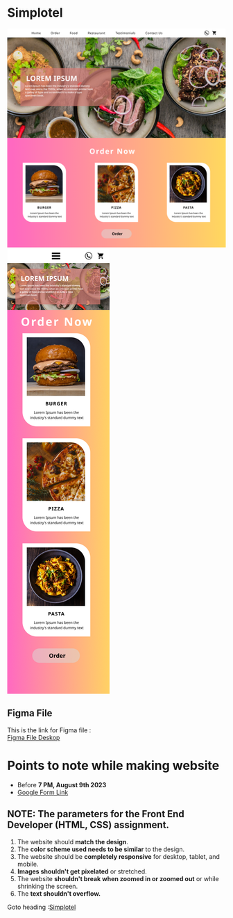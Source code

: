 # Simplotel

![Website Image](/public/desktopUI.png)
![Website Image](/public/phoneUI.png)

## Figma File

This is the link for Figma file :  
[Figma File Deskop](https://www.figma.com/proto/AnhK3grujgiwUC60aYlwD6/Simplotel?page-id=0%3A1&type=design&node-id=22-15&viewport=-766%2C345%2C0.34&t=NrTQkuXvmmKrRLkO-1&scaling=scale-down&starting-point-node-id=22%3A15&show-proto-sidebar=1&mode=design 'UI Design')

# Points to note while making website

- Before **7 PM, August 9th 2023**
- [Google Form Link](https://forms.gle/gkVFHJk8cvQenGtE6/ 'submission Link')

## NOTE: The parameters for the Front End Developer (HTML, CSS) assignment.

1. The website should **match the design**.
2. The **color scheme used needs to be similar** to the design.
3. The website should be **completely responsive** for desktop, tablet, and mobile.
4. **Images shouldn't get pixelated** or stretched.
5. The website **shouldn't break when zoomed in or zoomed out** or while shrinking the screen.
6. The **text shouldn't overflow.**

Goto heading :[Simplotel](#Simplotel 'Goto Simplotel')
